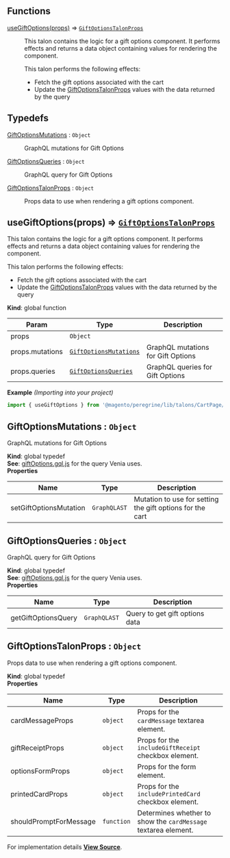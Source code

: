 ## Functions

<dl>
<dt><a href="#useGiftOptions">useGiftOptions(props)</a> ⇒ <code><a href="#GiftOptionsTalonProps">GiftOptionsTalonProps</a></code></dt>
<dd><p>This talon contains the logic for a gift options component.
It performs effects and returns a data object containing values for rendering the component.</p>
<p>This talon performs the following effects:</p>
<ul>
<li>Fetch the gift options associated with the cart</li>
<li>Update the <a href="#GiftOptionsTalonProps">GiftOptionsTalonProps</a> values with the data returned by the query</li>
</ul>
</dd>
</dl>

## Typedefs

<dl>
<dt><a href="#GiftOptionsMutations">GiftOptionsMutations</a> : <code>Object</code></dt>
<dd><p>GraphQL mutations for Gift Options</p>
</dd>
<dt><a href="#GiftOptionsQueries">GiftOptionsQueries</a> : <code>Object</code></dt>
<dd><p>GraphQL query for Gift Options</p>
</dd>
<dt><a href="#GiftOptionsTalonProps">GiftOptionsTalonProps</a> : <code>Object</code></dt>
<dd><p>Props data to use when rendering a gift options component.</p>
</dd>
</dl>

<a name="useGiftOptions"></a>

## useGiftOptions(props) ⇒ [<code>GiftOptionsTalonProps</code>](#GiftOptionsTalonProps)
This talon contains the logic for a gift options component.
It performs effects and returns a data object containing values for rendering the component.

This talon performs the following effects:

- Fetch the gift options associated with the cart
- Update the [GiftOptionsTalonProps](#GiftOptionsTalonProps) values with the data returned by the query

**Kind**: global function  

| Param | Type | Description |
| --- | --- | --- |
| props | <code>Object</code> |  |
| props.mutations | [<code>GiftOptionsMutations</code>](#GiftOptionsMutations) | GraphQL mutations for Gift Options |
| props.queries | [<code>GiftOptionsQueries</code>](#GiftOptionsQueries) | GraphQL queries for Gift Options |

**Example** *(Importing into your project)*  
```js
import { useGiftOptions } from '@magento/peregrine/lib/talons/CartPage/GiftOptions/useGiftOptions';
```
<a name="GiftOptionsMutations"></a>

## GiftOptionsMutations : <code>Object</code>
GraphQL mutations for Gift Options

**Kind**: global typedef  
**See**: [giftOptions.gql.js](https://github.com/magento/pwa-studio/blob/develop/packages/venia-ui/lib/components/CartPage/PriceAdjustments/GiftOptions/giftOptions.gql.js)
for the query Venia uses.  
**Properties**

| Name | Type | Description |
| --- | --- | --- |
| setGiftOptionsMutation | <code>GraphQLAST</code> | Mutation to use for setting the gift options for the cart |

<a name="GiftOptionsQueries"></a>

## GiftOptionsQueries : <code>Object</code>
GraphQL query for Gift Options

**Kind**: global typedef  
**See**: [giftOptions.gql.js](https://github.com/magento/pwa-studio/blob/develop/packages/venia-ui/lib/components/CartPage/PriceAdjustments/GiftOptions/giftOptions.gql.js)
for the query Venia uses.  
**Properties**

| Name | Type | Description |
| --- | --- | --- |
| getGiftOptionsQuery | <code>GraphQLAST</code> | Query to get gift options data |

<a name="GiftOptionsTalonProps"></a>

## GiftOptionsTalonProps : <code>Object</code>
Props data to use when rendering a gift options component.

**Kind**: global typedef  
**Properties**

| Name | Type | Description |
| --- | --- | --- |
| cardMessageProps | <code>object</code> | Props for the `cardMessage` textarea element. |
| giftReceiptProps | <code>object</code> | Props for the `includeGiftReceipt` checkbox element. |
| optionsFormProps | <code>object</code> | Props for the form element. |
| printedCardProps | <code>object</code> | Props for the `includePrintedCard` checkbox element. |
| shouldPromptForMessage | <code>function</code> | Determines whether to show the `cardMessage` textarea element. |



For implementation details [**View Source**](https://github.com/magento/pwa-studio/blob/develop/packages/peregrine/lib/talons/CartPage/PriceAdjustments/GiftOptions/useGiftOptions.js).